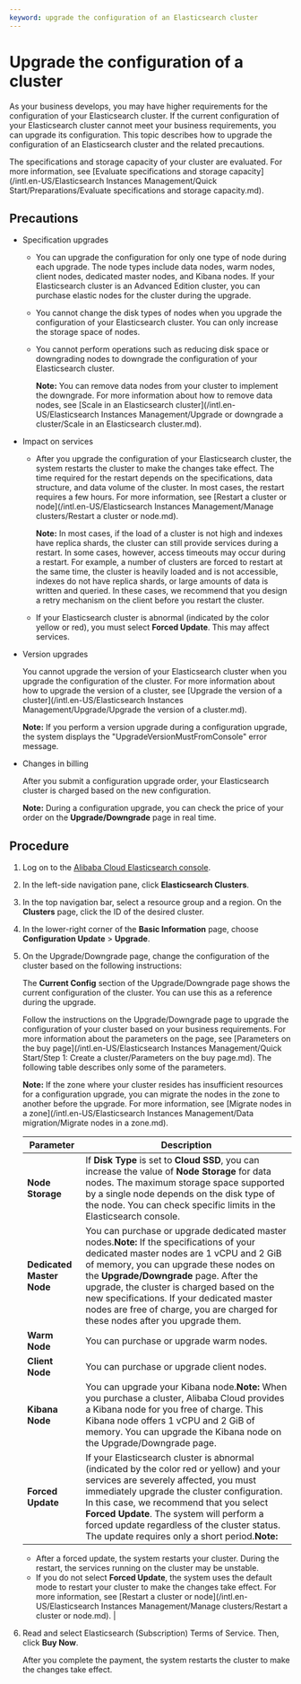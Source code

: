 ```yaml
---
keyword: upgrade the configuration of an Elasticsearch cluster
---
```


# Upgrade the configuration of a cluster

As your business develops, you may have higher requirements for the configuration of your Elasticsearch cluster. If the current configuration of your Elasticsearch cluster cannot meet your business requirements, you can upgrade its configuration. This topic describes how to upgrade the configuration of an Elasticsearch cluster and the related precautions.

The specifications and storage capacity of your cluster are evaluated. For more information, see [Evaluate specifications and storage capacity](/intl.en-US/Elasticsearch Instances Management/Quick Start/Preparations/Evaluate specifications and storage capacity.md).

## Precautions

-   Specification upgrades
    -   You can upgrade the configuration for only one type of node during each upgrade. The node types include data nodes, warm nodes, client nodes, dedicated master nodes, and Kibana nodes. If your Elasticsearch cluster is an Advanced Edition cluster, you can purchase elastic nodes for the cluster during the upgrade.
    -   You cannot change the disk types of nodes when you upgrade the configuration of your Elasticsearch cluster. You can only increase the storage space of nodes.
    -   You cannot perform operations such as reducing disk space or downgrading nodes to downgrade the configuration of your Elasticsearch cluster.

        **Note:** You can remove data nodes from your cluster to implement the downgrade. For more information about how to remove data nodes, see [Scale in an Elasticsearch cluster](/intl.en-US/Elasticsearch Instances Management/Upgrade or downgrade a cluster/Scale in an Elasticsearch cluster.md).

-   Impact on services
    -   After you upgrade the configuration of your Elasticsearch cluster, the system restarts the cluster to make the changes take effect. The time required for the restart depends on the specifications, data structure, and data volume of the cluster. In most cases, the restart requires a few hours. For more information, see [Restart a cluster or node](/intl.en-US/Elasticsearch Instances Management/Manage clusters/Restart a cluster or node.md).

        **Note:** In most cases, if the load of a cluster is not high and indexes have replica shards, the cluster can still provide services during a restart. In some cases, however, access timeouts may occur during a restart. For example, a number of clusters are forced to restart at the same time, the cluster is heavily loaded and is not accessible, indexes do not have replica shards, or large amounts of data is written and queried. In these cases, we recommend that you design a retry mechanism on the client before you restart the cluster.

    -   If your Elasticsearch cluster is abnormal \(indicated by the color yellow or red\), you must select **Forced Update**. This may affect services.
-   Version upgrades

    You cannot upgrade the version of your Elasticsearch cluster when you upgrade the configuration of the cluster. For more information about how to upgrade the version of a cluster, see [Upgrade the version of a cluster](/intl.en-US/Elasticsearch Instances Management/Upgrade/Upgrade the version of a cluster.md).

    **Note:** If you perform a version upgrade during a configuration upgrade, the system displays the "UpgradeVersionMustFromConsole" error message.

-   Changes in billing

    After you submit a configuration upgrade order, your Elasticsearch cluster is charged based on the new configuration.

    **Note:** During a configuration upgrade, you can check the price of your order on the **Upgrade/Downgrade** page in real time.


## Procedure

1.  Log on to the [Alibaba Cloud Elasticsearch console](https://elasticsearch.console.aliyun.com/#/home).

2.  In the left-side navigation pane, click **Elasticsearch Clusters**.

3.  In the top navigation bar, select a resource group and a region. On the **Clusters** page, click the ID of the desired cluster.

4.  In the lower-right corner of the **Basic Information** page, choose **Configuration Update** \> **Upgrade**.

5.  On the Upgrade/Downgrade page, change the configuration of the cluster based on the following instructions:

    The **Current Config** section of the Upgrade/Downgrade page shows the current configuration of the cluster. You can use this as a reference during the upgrade.

    Follow the instructions on the Upgrade/Downgrade page to upgrade the configuration of your cluster based on your business requirements. For more information about the parameters on the page, see [Parameters on the buy page](/intl.en-US/Elasticsearch Instances Management/Quick Start/Step 1: Create a cluster/Parameters on the buy page.md). The following table describes only some of the parameters.

    **Note:** If the zone where your cluster resides has insufficient resources for a configuration upgrade, you can migrate the nodes in the zone to another before the upgrade. For more information, see [Migrate nodes in a zone](/intl.en-US/Elasticsearch Instances Management/Data migration/Migrate nodes in a zone.md).

    |Parameter|Description|
    |---------|-----------|
    |**Node Storage**|If **Disk Type** is set to **Cloud SSD**, you can increase the value of **Node Storage** for data nodes. The maximum storage space supported by a single node depends on the disk type of the node. You can check specific limits in the Elasticsearch console.|
    |**Dedicated Master Node**|You can purchase or upgrade dedicated master nodes.**Note:** If the specifications of your dedicated master nodes are 1 vCPU and 2 GiB of memory, you can upgrade these nodes on the **Upgrade/Downgrade** page. After the upgrade, the cluster is charged based on the new specifications. If your dedicated master nodes are free of charge, you are charged for these nodes after you upgrade them. |
    |**Warm Node**|You can purchase or upgrade warm nodes.|
    |**Client Node**|You can purchase or upgrade client nodes.|
    |**Kibana Node**|You can upgrade your Kibana node.**Note:** When you purchase a cluster, Alibaba Cloud provides a Kibana node for you free of charge. This Kibana node offers 1 vCPU and 2 GiB of memory. You can upgrade the Kibana node on the Upgrade/Downgrade page. |
    |**Forced Update**|If your Elasticsearch cluster is abnormal \(indicated by the color red or yellow\) and your services are severely affected, you must immediately upgrade the cluster configuration. In this case, we recommend that you select **Forced Update**. The system will perform a forced update regardless of the cluster status. The update requires only a short period.**Note:**

    -   After a forced update, the system restarts your cluster. During the restart, the services running on the cluster may be unstable.
    -   If you do not select **Forced Update**, the system uses the default mode to restart your cluster to make the changes take effect. For more information, see [Restart a cluster or node](/intl.en-US/Elasticsearch Instances Management/Manage clusters/Restart a cluster or node.md). |

6.  Read and select Elasticsearch \(Subscription\) Terms of Service. Then, click **Buy Now**.

    After you complete the payment, the system restarts the cluster to make the changes take effect.


